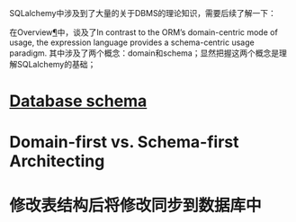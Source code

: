 SQLalchemy中涉及到了大量的关于DBMS的理论知识，需要后续了解一下：



在Overview[¶](https://docs.sqlalchemy.org/en/13/intro.html#overview)中，谈及了In contrast to the ORM’s domain-centric mode of usage, the expression language provides a schema-centric usage paradigm. 其中涉及了两个概念：domain和schema；显然把握这两个概念是理解SQLalchemy的基础；

# [Database schema](https://en.wikipedia.org/wiki/Database_schema)



# Domain-first vs. Schema-first Architecting

# 修改表结构后将修改同步到数据库中